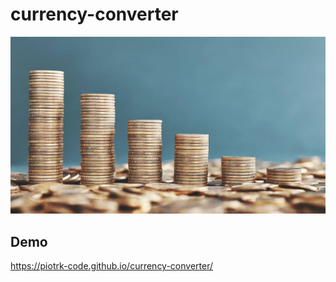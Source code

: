 # currency-converter
![Currency](https://github.com/PiotrK-code/currency-converter/blob/main/images/money.jpg)

## Demo

https://piotrk-code.github.io/currency-converter/
